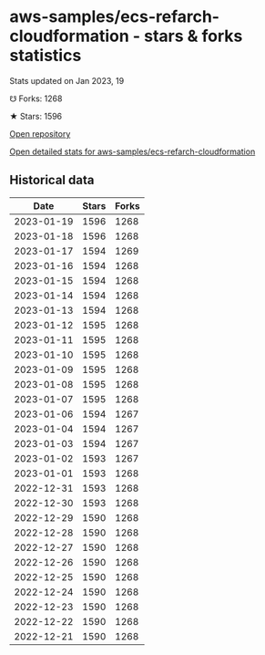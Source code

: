 # aws-samples/ecs-refarch-cloudformation - stars & forks statistics

Stats updated on Jan 2023, 19

☋ Forks: 1268

★ Stars: 1596

[Open repository](https://github.com/aws-samples/ecs-refarch-cloudformation)

[Open detailed stats for aws-samples/ecs-refarch-cloudformation](https://reviewgithub.com/rep/aws-samples/ecs-refarch-cloudformation)

## Historical data
| Date | Stars | Forks |
|------|-------|-------|
| 2023-01-19 | 1596 | 1268 | 
| 2023-01-18 | 1596 | 1268 | 
| 2023-01-17 | 1594 | 1269 | 
| 2023-01-16 | 1594 | 1268 | 
| 2023-01-15 | 1594 | 1268 | 
| 2023-01-14 | 1594 | 1268 | 
| 2023-01-13 | 1594 | 1268 | 
| 2023-01-12 | 1595 | 1268 | 
| 2023-01-11 | 1595 | 1268 | 
| 2023-01-10 | 1595 | 1268 | 
| 2023-01-09 | 1595 | 1268 | 
| 2023-01-08 | 1595 | 1268 | 
| 2023-01-07 | 1595 | 1268 | 
| 2023-01-06 | 1594 | 1267 | 
| 2023-01-04 | 1594 | 1267 | 
| 2023-01-03 | 1594 | 1267 | 
| 2023-01-02 | 1593 | 1267 | 
| 2023-01-01 | 1593 | 1268 | 
| 2022-12-31 | 1593 | 1268 | 
| 2022-12-30 | 1593 | 1268 | 
| 2022-12-29 | 1590 | 1268 | 
| 2022-12-28 | 1590 | 1268 | 
| 2022-12-27 | 1590 | 1268 | 
| 2022-12-26 | 1590 | 1268 | 
| 2022-12-25 | 1590 | 1268 | 
| 2022-12-24 | 1590 | 1268 | 
| 2022-12-23 | 1590 | 1268 | 
| 2022-12-22 | 1590 | 1268 | 
| 2022-12-21 | 1590 | 1268 | 

